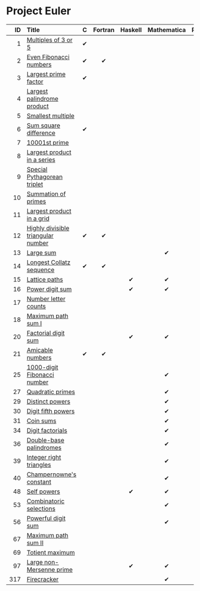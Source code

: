 # Project Euler

| ID    | Title                                                                         | C         | Fortran   | Haskell   |Mathematica   | Python    | 
| ---:  | :-------------------------------------------------------------------------    | :-------: | :-------: | :-------: |:-----------: | :-------: |
|   1   | [Multiples of 3 or 5                ](https://projecteuler.net/problem=1)     | &#10004;  |           |           |              | &#10004;  |
|   2   | [Even Fibonacci numbers             ](https://projecteuler.net/problem=2)     | &#10004;  | &#10004;  |           |              | &#10004;  |
|   3   | [Largest prime factor               ](https://projecteuler.net/problem=3)     | &#10004;  |           |           |              | &#10004;  |
|   4   | [Largest palindrome product         ](https://projecteuler.net/problem=4)     |           |           |           |              | &#10004;  |
|   5   | [Smallest multiple                  ](https://projecteuler.net/problem=5)     |           |           |           |              | &#10004;  |
|   6   | [Sum square difference              ](https://projecteuler.net/problem=6)     | &#10004;  |           |           |              | &#10004;  |
|   7   | [10001st prime                      ](https://projecteuler.net/problem=7)     |           |           |           |              | &#10004;  |
|   8   | [Largest product in a series        ](https://projecteuler.net/problem=8)     |           |           |           |              | &#10004;  |
|   9   | [Special Pythagorean triplet        ](https://projecteuler.net/problem=9)     |           |           |           |              | &#10004;  |
|  10   | [Summation of primes                ](https://projecteuler.net/problem=10)    |           |           |           |              | &#10004;  |
|  11   | [Largest product in a grid          ](https://projecteuler.net/problem=11)    |           |           |           |              | &#10004;  |
|  12   | [Highly divisible triangular number ](https://projecteuler.net/problem=12)    | &#10004;  | &#10004;  |           |              |           |
|  13   | [Large sum                          ](https://projecteuler.net/problem=13)    |           |           |           |&#10004;      |           |
|  14   | [Longest Collatz sequence           ](https://projecteuler.net/problem=14)    | &#10004;  | &#10004;  |           |              | &#10004;  |
|  15   | [Lattice paths                      ](https://projecteuler.net/problem=15)    |           |           | &#10004;  |&#10004;      |           |
|  16   | [Power digit sum                    ](https://projecteuler.net/problem=16)    |           |           | &#10004;  |&#10004;      |           |
|  17   | [Number letter counts               ](https://projecteuler.net/problem=17)    |           |           |           |              | &#10004;  |
|  18   | [Maximum path sum I                 ](https://projecteuler.net/problem=18)    |           |           |           |              | &#10004;  |
|  20   | [Factorial digit sum                ](https://projecteuler.net/problem=20)    |           |           | &#10004;  |&#10004;      |           |
|  21   | [Amicable numbers                   ](https://projecteuler.net/problem=21)    | &#10004;  | &#10004;  |           |              |           |
|  25   | [1000-digit Fibonacci number        ](https://projecteuler.net/problem=25)    |           |           |           |&#10004;      |           |
|  27   | [Quadratic primes                   ](https://projecteuler.net/problem=27)    |           |           |           |&#10004;      |           |
|  29   | [Distinct powers                    ](https://projecteuler.net/problem=29)    |           |           |           |&#10004;      |           |
|  30   | [Digit fifth powers                 ](https://projecteuler.net/problem=30)    |           |           |           |&#10004;      |           |
|  31   | [Coin sums                          ](https://projecteuler.net/problem=31)    |           |           |           |&#10004;      |           |
|  34   | [Digit factorials                   ](https://projecteuler.net/problem=34)    |           |           |           |&#10004;      |           |
|  36   | [Double-base palindromes            ](https://projecteuler.net/problem=36)    |           |           |           |&#10004;      |           |
|  39   | [Integer right triangles            ](https://projecteuler.net/problem=39)    |           |           |           |&#10004;      |           |
|  40   | [Champernowne's constant            ](https://projecteuler.net/problem=40)    |           |           |           |&#10004;      |           |
|  48   | [Self powers                        ](https://projecteuler.net/problem=48)    |           |           | &#10004;  |&#10004;      |           |
|  53   | [Combinatoric selections            ](https://projecteuler.net/problem=53)    |           |           |           |&#10004;      |           |
|  56   | [Powerful digit sum                 ](https://projecteuler.net/problem=56)    |           |           |           |&#10004;      |           |
|  67   | [Maximum path sum II                ](https://projecteuler.net/problem=67)    |           |           |           |              | &#10004;  |
|  69   | [Totient maximum                    ](https://projecteuler.net/problem=69)    |           |           |           |              | &#10004;  |
|  97   | [Large non-Mersenne prime           ](https://projecteuler.net/problem=97)    |           |           | &#10004;  |&#10004;      |           |
| 317   | [Firecracker                        ](https://projecteuler.net/problem=317)   |           |           |           |&#10004;      |           |

